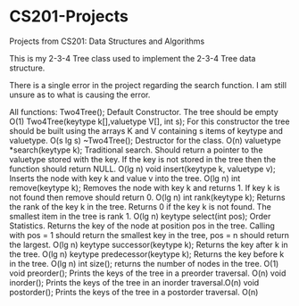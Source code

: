 # CS201-Projects
Projects from CS201: Data Structures and Algorithms

This is my 2-3-4 Tree class used to implement the 2-3-4 Tree data structure.

There is a single error in the project regarding the search function. I am still unsure as to what is causing the error.

All functions: 
Two4Tree(); Default Constructor. The tree should be empty O(1)
Two4Tree(keytype k[],valuetype V[], int s); For this constructor the tree should be built using the arrays   K and V containing s items of keytype and valuetype. O(s lg s)
~Two4Tree(); Destructor for the class. O(n) 
valuetype *search(keytype k); Traditional search.  Should return a pointer to the valuetype stored with the key.  If the key is not stored in the tree then the function should return NULL. O(lg n)
void insert(keytype k, valuetype v); Inserts the node with key k and value v into the tree. O(lg n) 
int remove(keytype k); Removes the node with key k and returns 1.  If key k is not found then remove should return 0. O(lg n) 
int rank(keytype k); Returns the rank of the key k in the tree.  Returns 0 if the key k is not found. The smallest item in the tree is rank 1. O(lg n) 
keytype select(int pos); Order Statistics. Returns the key of the node at position pos in the tree.  Calling with pos = 1 should return the smallest key in the tree, pos = n should return the largest. O(lg n) 
keytype successor(keytype k); Returns the key after k in the tree. O(lg n)
keytype predecessor(keytype k); Returns the key before k in the tree. O(lg n)
int size(); returns the number of nodes in the tree. O(1)
void preorder(); Prints the keys of the tree in a preorder traversal. O(n)
void inorder(); Prints the keys of the tree in an inorder traversal.O(n) 
void postorder(); Prints the keys of the tree in a postorder traversal. O(n)

